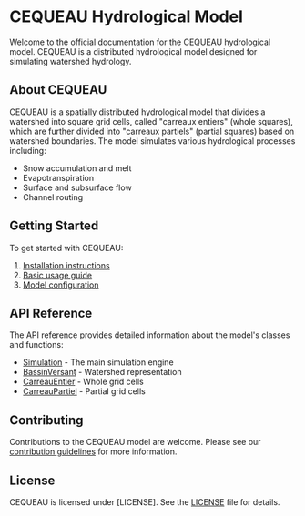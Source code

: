 # CEQUEAU Hydrological Model

Welcome to the official documentation for the CEQUEAU hydrological model. CEQUEAU is a distributed hydrological model designed for simulating watershed hydrology.

## About CEQUEAU

CEQUEAU is a spatially distributed hydrological model that divides a watershed into square grid cells, called "carreaux entiers" (whole squares), which are further divided into "carreaux partiels" (partial squares) based on watershed boundaries. The model simulates various hydrological processes including:

- Snow accumulation and melt
- Evapotranspiration
- Surface and subsurface flow
- Channel routing

## Getting Started

To get started with CEQUEAU:

1. [Installation instructions](installation.md)
2. [Basic usage guide](guide.md)
3. [Model configuration](configuration.md)

## API Reference

The API reference provides detailed information about the model's classes and functions:

- [Simulation](api/simulation.md) - The main simulation engine
- [BassinVersant](api/bassin_versant.md) - Watershed representation
- [CarreauEntier](api/carreau_entier.md) - Whole grid cells
- [CarreauPartiel](api/carreau_partiel.md) - Partial grid cells

## Contributing

Contributions to the CEQUEAU model are welcome. Please see our [contribution guidelines](contributing.md) for more information.

## License

CEQUEAU is licensed under [LICENSE]. See the [LICENSE](license.md) file for details. 